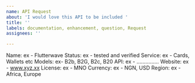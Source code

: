 ```yaml
---
name: API Request
about: 'I would love this API to be included '
title: ''
labels: documentation, enhancement, question, Request
assignees: ''

---
```


Name: ex - Flutterwave 
Status: ex - tested and verified 
Service: ex - Cards, Wallets etc
Models: ex-  B2b, B2G, B2c, B20
API: ex - ...............
Website: ex - www.xyz.xx
License: ex - MNO 
Currency: ex - NGN, USD 
Region: ex - Africa, Europe
